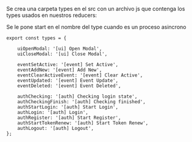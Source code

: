 Se crea una carpeta types en el src con un archivo js que contenga los types usados en nuestros reducers:

Se le pone start en el nombre del type cuando es un proceso asincrono

```
export const types = {
    
    uiOpenModal: '[ui] Open Modal',
    uiCloseModal: '[ui] Close Modal',

    eventSetActive: '[event] Set Active',
    eventAddNew: '[event] Add New',
    eventClearActiveEvent: '[event] Clear Active',
    eventUpdated: '[event] Event Update',
    eventDeleted: '[event] Event Deleted',

    authChecking: '[auth] Checking login state',
    authCheckingFinish: '[auth] Checking finished',
    authStartLogin: '[auth] Start Login',
    authLogin: '[auth] Login',
    authRegister: '[auth] Start Register',
    authStartTokenRenew: '[auth] Start Token Renew',
    authLogout: '[auth] Logout',
};
```